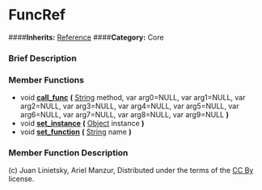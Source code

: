 #  FuncRef  
####**Inherits:** [Reference](class_reference)
####**Category:** Core

###  Brief Description  


###  Member Functions 
  * void  **[call&#95;func](#call_func)**  **(** [String](class_string) method, var arg0=NULL, var arg1=NULL, var arg2=NULL, var arg3=NULL, var arg4=NULL, var arg5=NULL, var arg6=NULL, var arg7=NULL, var arg8=NULL, var arg9=NULL  **)**
  * void  **[set&#95;instance](#set_instance)**  **(** [Object](class_object) instance  **)**
  * void  **[set&#95;function](#set_function)**  **(** [String](class_string) name  **)**

###  Member Function Description  


(c) Juan Linietsky, Ariel Manzur, Distributed under the terms of the [CC By](https://creativecommons.org/licenses/by/3.0/legalcode) license.
